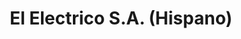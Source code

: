 ---
title: "El Electrico S.A. (Hispano)"
url: /san-francisco-de-dos-rios/el-electrico-s-a-hispano/
shop: Eisenwaren
---